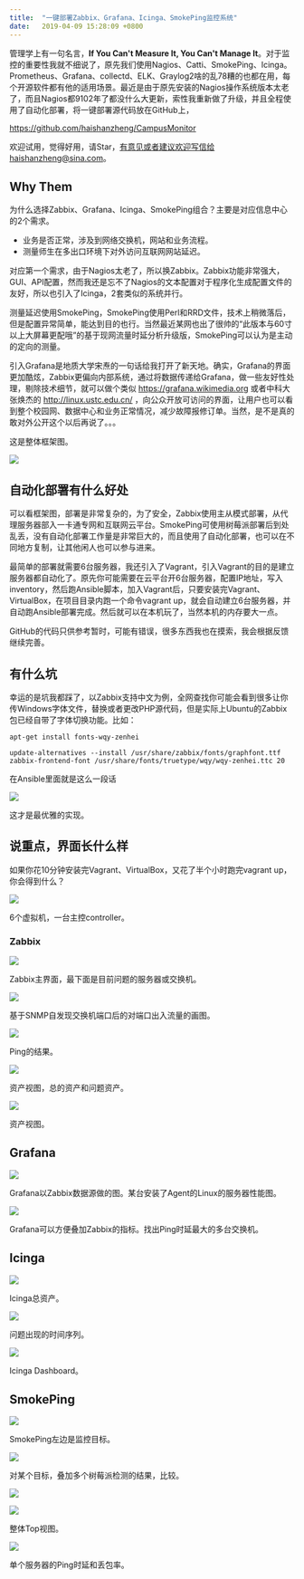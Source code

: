 ```yaml
---
title:  "一键部署Zabbix、Grafana、Icinga、SmokePing监控系统"
date:   2019-04-09 15:28:09 +0800
---
```


管理学上有一句名言，**If You Can't Measure It, You Can't Manage It**。对于监控的重要性我就不细说了，原先我们使用Nagios、Catti、SmokePing、Icinga。Prometheus、Grafana、collectd、ELK、Graylog2啥的乱78糟的也都在用，每个开源软件都有他的适用场景。最近是由于原先安装的Nagios操作系统版本太老了，而且Nagios都9102年了都没什么大更新，索性我重新做了升级，并且全程使用了自动化部署，将一键部署源代码放在GitHub上，

https://github.com/haishanzheng/CampusMonitor 

欢迎试用，觉得好用，请Star，有意见或者建议欢迎写信给haishanzheng@sina.com。

## Why Them

为什么选择Zabbix、Grafana、Icinga、SmokePing组合？主要是对应信息中心的2个需求。

- 业务是否正常，涉及到网络交换机，网站和业务流程。
- 测量师生在多出口环境下对外访问互联网网站延迟。

对应第一个需求，由于Nagios太老了，所以换Zabbix。Zabbix功能非常强大，GUI、API配置，然而我还是忘不了Nagios的文本配置对于程序化生成配置文件的友好，所以也引入了Icinga，2套类似的系统并行。

测量延迟使用SmokePing，SmokePing使用Perl和RRD文件，技术上稍微落后，但是配置异常简单，能达到目的也行。当然最近某网也出了很帅的“此版本与60寸以上大屏幕更配哦”的基于现网流量时延分析升级版，SmokePing可以认为是主动的定向的测量。

引入Grafana是地质大学宋焘的一句话给我打开了新天地。确实，Grafana的界面更加酷炫，Zabbix更偏向内部系统，通过将数据传递给Grafana，做一些友好性处理，剔除技术细节，就可以做个类似 https://grafana.wikimedia.org 或者中科大张焕杰的 http://linux.ustc.edu.cn/ ，向公众开放可访问的界面，让用户也可以看到整个校园网、数据中心和业务正常情况，减少故障报修订单。当然，是不是真的敢对外公开这个以后再说了。。。

这是整体框架图。

![](/images/2019/monitor/architecture.png)

## 自动化部署有什么好处

可以看框架图，部署是非常复杂的，为了安全，Zabbix使用主从模式部署，从代理服务器部入一卡通专网和互联网云平台。SmokePing可使用树莓派部署后到处乱丢，没有自动化部署工作量是非常巨大的，而且使用了自动化部署，也可以在不同地方复制，让其他闲人也可以参与进来。

最简单的部署就需要6台服务器，我还引入了Vagrant，引入Vagrant的目的是建立服务器都自动化了。原先你可能需要在云平台开6台服务器，配置IP地址，写入inventory，然后跑Ansible脚本，加入Vagrant后，只要安装完Vagrant、VirtualBox，在项目目录内跑一个命令vagrant up，就会自动建立6台服务器，并自动跑Ansible部署完成。然后就可以在本机玩了，当然本机的内存要大一点。

GitHub的代码只供参考暂时，可能有错误，很多东西我也在摸索，我会根据反馈继续完善。

## 有什么坑

幸运的是坑我都踩了，以Zabbix支持中文为例，全网查找你可能会看到很多让你传Windows字体文件，替换或者更改PHP源代码，但是实际上Ubuntu的Zabbix包已经自带了字体切换功能。比如：

    apt-get install fonts-wqy-zenhei

    update-alternatives --install /usr/share/zabbix/fonts/graphfont.ttf zabbix-frontend-font /usr/share/fonts/truetype/wqy/wqy-zenhei.ttc 20

在Ansible里面就是这么一段话

![](/images/2019/monitor/ansible.png)

这才是最优雅的实现。

## 说重点，界面长什么样

如果你花10分钟安装完Vagrant、VirtualBox，又花了半个小时跑完vagrant up，你会得到什么？

![](/images/2019/monitor/virtualbox.png)

6个虚拟机，一台主控controller。

### Zabbix

![](/images/2019/monitor/zabbix-dashboard.png)

Zabbix主界面，最下面是目前问题的服务器或交换机。

![](/images/2019/monitor/zabbix-switch.png)

基于SNMP自发现交换机端口后的对端口出入流量的画图。

![](/images/2019/monitor/zabbix-screen.png)

Ping的结果。

![](/images/2019/monitor/zabbix-problem.png)

资产视图，总的资产和问题资产。

![](/images/2019/monitor/zabbix-inventory.png)

资产视图。

## Grafana

![](/images/2019/monitor/grafana-linux.png)

Grafana以Zabbix数据源做的图。某台安装了Agent的Linux的服务器性能图。

![](/images/2019/monitor/grafana-compare.png)

Grafana可以方便叠加Zabbix的指标。找出Ping时延最大的多台交换机。

## Icinga

![](/images/2019/monitor/icinga-host-summary.png)

Icinga总资产。

![](/images/2019/monitor/icinga-event.png)

问题出现的时间序列。

![](/images/2019/monitor/icinga-dashboard.png)

Icinga Dashboard。

## SmokePing

![](/images/2019/monitor/smokeping-siming.png)

SmokePing左边是监控目标。

![](/images/2019/monitor/smokeping-overlay-bbs.png)

对某个目标，叠加多个树莓派检测的结果，比较。

![](/images/2019/monitor/smokeping-curl-overlay.png)

![](/images/2019/monitor/smokeping-chart.png)

整体Top视图。

![](/images/2019/monitor/smokeping-bbs.png)

单个服务器的Ping时延和丢包率。
